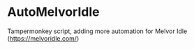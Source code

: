 # AutoMelvorIdle
Tampermonkey script, adding more automation for Melvor Idle (https://melvoridle.com/)
